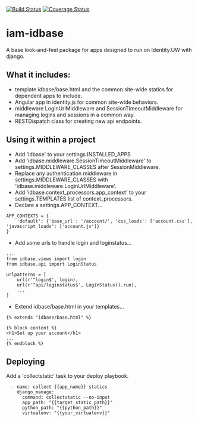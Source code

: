 [![Build Status](https://travis-ci.org/UWIT-IAM/iam-idbase.svg?branch=master)](https://travis-ci.org/UWIT-IAM/iam-idbase)
[![Coverage Status](https://coveralls.io/repos/github/UWIT-IAM/iam-idbase/badge.svg?branch=master)](https://coveralls.io/github/UWIT-IAM/iam-idbase?branch=master)


# iam-idbase
A base look-and-feel package for apps designed to run on Identity.UW with django.

## What it includes:
* template idbase/base.html and the common site-wide statics for dependent apps to include.
* Angular app in identity.js for common site-wide behaviors.
* middleware LoginUrlMiddleware and SessionTimeoutMiddleware for managing logins and sessions in a common way.
* RESTDispatch class for creating new api endpoints.

## Using it within a project
* Add 'idbase' to your settings.INSTALLED_APPS
* Add 'idbase.middleware.SessionTimeoutMiddleware' to settings.MIDDLEWARE_CLASSES after SessionMiddleware.
* Replace any authentication middleware in settings.MIDDLEWARE_CLASSES with 'idbase.middleware.LoginUrlMiddleware'.
* Add 'idbase.context_processors.app_context' to your settings.TEMPLATES list of context_processors.
* Declare a settings.APP_CONTEXT...
```
APP_CONTEXTS = {
    'default': {'base_url': '/account/', 'css_loads': ['account.css'], 'javascript_loads': ['account.js']}
}
```
* Add some urls to handle login and loginstatus...
```
...
from idbase.views import login
from idbase.api import LoginStatus

urlpatterns = [
    url(r'^login$', login),
    url(r'^api/loginstatus$', LoginStatus().run),
    ...
]
```
* Extend idbase/base.html in your templates...
```
{% extends "idbase/base.html" %}

{% block content %}
<h1>Set up your account</h1>
...
{% endblock %}
```

## Deploying
Add a 'collectstatic' task to your deploy playbook.
```
  - name: collect {{app_name}} statics
    django_manage:
      command: collectstatic --no-input
      app_path: "{{target_static_path}}"
      python_path: "{{python_path}}"
      virtualenv: "{{your_virtualenv}}"
```
